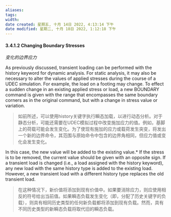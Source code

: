 ```yaml
---
aliases: 
tags: 
width:
date created: 星期五, 十月 14日 2022, 4:13:14 下午
date modified: 星期二, 十月 18日 2022, 1:12:18 下午
---
```

#### 3.4.1.2 Changing Boundary Stresses
*变化的边界应力*

As previously discussed, transient loading can be performed with the history keyword for dynamic analysis. For static analysis, it may also be necessary to alter the values of applied stresses during the course of a UDEC simulation. For example, the load on a footing may change. To effect a sudden change in an existing applied stress or load, a new BOUNDARY command is given with the range that encompasses the same boundary corners as in the original command, but with a change in stress value or variation.
>如前所述，可以使用history关键字执行瞬态加载，以进行动态分析。对于静态分析，可能还需要在UDEC模拟过程中改变施加应力的值。例如，基脚上的荷载可能会发生变化。为了使现有施加的应力或载荷发生突变，将发出一个新的边界命令，其范围与原始命令中包含的边界角相同，但应力值或变化会发生变化。

In this case, the new value will be added to the existing value.* If the stress is to be removed, the current value should be given with an opposite sign. If a transient load is changed (i.e., a load assigned with the history keyword), any new load with the same history type is added to the existing load. However, a new transient load with a different history type replaces the old transient load.
>在这种情况下，新价值将添加到现有价值中。如果要消除应力，则应使用相反的符号给出当前值。如果瞬态负载发生变化（即，分配了历史关键字的负载），则具有相同历史类型的任何新负载都将添加到现有负载。然而，具有不同历史类型的新瞬态负载将取代旧的瞬态负载。
